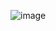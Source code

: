 ![image](https://user-images.githubusercontent.com/4877399/194579851-50a624ad-4b6d-4af9-a0e4-df7afba3c3ec.png)
